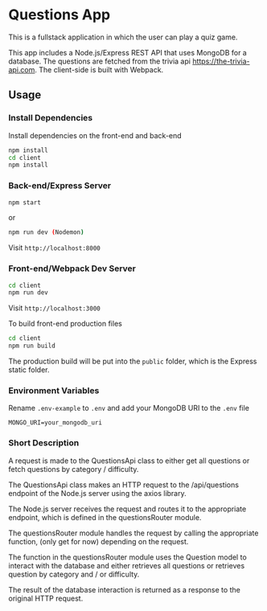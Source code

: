 # Questions App

This is a fullstack application in which the user can play a quiz game.


This app includes a Node.js/Express REST API that uses MongoDB for a database.
The questions are fetched from the trivia api https://the-trivia-api.com.
The client-side is built with Webpack.

## Usage

### Install Dependencies

Install dependencies on the front-end and back-end

```bash
npm install
cd client
npm install
```

### Back-end/Express Server

```bash
npm start
```

or

```bash
npm run dev (Nodemon)
```

Visit `http://localhost:8000`

### Front-end/Webpack Dev Server

```bash
cd client
npm run dev
```

Visit `http://localhost:3000`

To build front-end production files

```bash
cd client
npm run build
```

The production build will be put into the `public` folder, which is the Express static folder.

### Environment Variables

Rename `.env-example` to `.env` and add your MongoDB URI to the `.env` file

```
MONGO_URI=your_mongodb_uri
```

### Short Description

A request is made to the QuestionsApi class to either get all questions or fetch questions  by category / difficulty.

The QuestionsApi class makes an HTTP request to the /api/questions endpoint of the Node.js server using the axios library.

The Node.js server receives the request and routes it to the appropriate endpoint, which is defined in the questionsRouter module.

The questionsRouter module handles the request by calling the appropriate function, (only get for now) depending on the request.

The function in the questionsRouter module uses the Question model to interact with the database and either retrieves all questions 
or retrieves question by category and / or difficulty.

The result of the database interaction is returned as a response to the original HTTP request.
